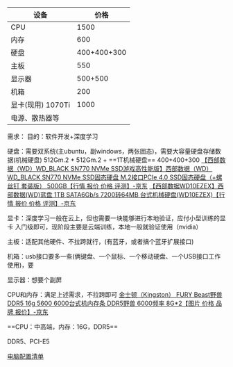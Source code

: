 | 设备               | 价格        |
| ------------------ | ----------- |
| CPU                | 1500        |
| 内存               | 600         |
| 硬盘               | 400+400+300 |
| 主板               | 550         |
| 显示器             | 500+500     |
| 机箱               | 200         |
| 显卡(现用)  1070Ti | 1000        |
| 电源、散热器等     |             |

需求：
目的：软件开发+深度学习

硬盘：需要双系统(主ubuntu，副windows，两张固态)，需要大容量硬盘存储数据(机械硬盘)
512Gm.2 + 512Gm.2 + ==1T机械硬盘==       400+400+300
[【西部数据（WD）WD_BLACK SN770 NVMe SSD游戏高性能版】西部数据（WD） WD_BLACK SN770 NVMe SSD固态硬盘 M.2接口PCIe 4.0 SSD固态硬盘（+螺丝钉 套装版） 500GB【行情 报价 价格 评测】-京东](https://item.jd.com/10048996881936.html#crumb-wrap)
[【西部数据WD10EZEX】西部数据(WD)蓝盘 1TB SATA6Gb/s 7200转64MB 台式机械硬盘(WD10EZEX)【行情 报价 价格 评测】-京东](https://item.jd.com/675971.html)

显卡：深度学习一般在云上，但也需要一块能够进行本地验证，应付小型训练的显卡
入门级即可，现阶段主要是云端训练，本地一般就验证使用（nvidia）

主板：适配其他硬件、不拉跨就行，(有蓝牙，或者搞个蓝牙扩展接口)

机箱：usb接口要多一些(俩键盘、一个鼠标、一个移动硬盘、一个USB接口工作使用)，要

显示器：想要个副屏

CPU和内存：满足上述需求，不拉跨即可
[金士顿（Kingston） FURY Beast野兽DDR5 16g 5600 6000台式机内存条 DDR5野兽 6000频率 8G*2【图片 价格 品牌 报价】-京东](https://item.jd.com/10056650807442.html?cu=true&utm_source=jd.idey.cn&utm_medium=jingfen&utm_campaign=t_2023861552_&utm_term=e60cc629cd954a0fbeeb560a0e5a11ac#crumb-wrap)

==CPU：中高端，内存：16G，DDR5==


DDR5、PCI-E5






[电脑配置清单](https://zhuanlan.zhihu.com/p/83636026)